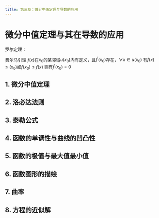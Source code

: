 ```yaml
---
title: 第三章：微分中值定理与导数的应用
---
```


# 微分中值定理与其在导数的应用

罗尔定理：

费尔马引理
$f(x)$在$x_0$的某邻域$u(x_0)$内有定义，且$f^{'}(x_0)$存在，$\forall x \in u(x_0)$ 有$f(x)\leq(x_0)$或$f(x_0) \leq f(x)$ 则有$f^{'}(x_0)=0$

## 1. 微分中值定理
## 2. 洛必达法则
## 3. 泰勒公式
## 4. 函数的单调性与曲线的凹凸性
## 5. 函数的极值与最大值最小值
## 6. 函数图形的描绘
## 7. 曲率
## 8. 方程的近似解
